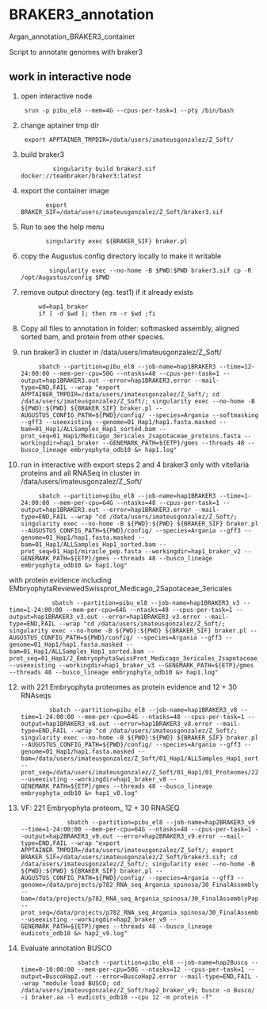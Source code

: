 
# BRAKER3_annotation
Argan_annotation_BRAKER3_container


Script to annotate genomes with braker3


## work in interactive node

1. open interactive node

        srun -p pibu_el8 --mem=4G --cpus-per-task=1 --pty /bin/bash

2. change aptainer tmp dir

        export APPTAINER_TMPDIR=/data/users/imateusgonzalez/Z_Soft/
   
3. build braker3

                singularity build braker3.sif docker://teambraker/braker3:latest
   
4.   export the container image

                export BRAKER_SIF=/data/users/imateusgonzalez/Z_Soft/braker3.sif
     
6.   Run to see the help menu
   
                singularity exec ${BRAKER_SIF} braker.pl

7. copy the Augustus config directory locally to make it writable

               singularity exec --no-home -B $PWD:$PWD braker3.sif cp -R /opt/Augustus/config $PWD
   
8.   remove output directory (eg. test1) if it already exists

              wd=hap1_braker
              if [ -d $wd ]; then rm -r $wd ;fi


9.  Copy all files to annotation in folder: softmasked assembly, aligned sorted bam, and protein from other species.
  
10.  run braker3 in cluster in /data/users/imateusgonzalez/Z_Soft/
    
              sbatch --partition=pibu_el8 --job-name=hap1BRAKER3 --time=12-24:00:00 --mem-per-cpu=50G --ntasks=48 --cpus-per-task=1 --output=hap1BRAKER3.out --error=hap1BRAKER3.error --mail-type=END,FAIL --wrap "export APPTAINER_TMPDIR=/data/users/imateusgonzalez/Z_Soft/; cd /data/users/imateusgonzalez/Z_Soft/; singularity exec --no-home -B ${PWD}:${PWD} ${BRAKER_SIF} braker.pl --AUGUSTUS_CONFIG_PATH=${PWD}/config/ --species=Argania --softmasking --gff3 --useexisting --genome=01_Hap1/hap1.fasta.masked --bam=01_Hap1/ALLSamples_Hap1_sorted.bam --prot_seq=01_Hap1/Medicago_3ericales_2sapotaceae_proteins.fasta --workingdir=hap1_braker --GENEMARK_PATH=${ETP}/gmes --threads 48 --busco_lineage embryophyta_odb10 &> hap1.log"

11.  run in interactive with export steps 2 and 4 braker3 only with vitellaria proteins and all RNASeq in cluster in /data/users/imateusgonzalez/Z_Soft/
    
              sbatch --partition=pibu_el8 --job-name=hap1BRAKER3 --time=1-24:00:00 --mem-per-cpu=64G --ntasks=48 --cpus-per-task=1 --output=hap1BRAKER3.out --error=hap1BRAKER3.error --mail-type=END,FAIL --wrap "cd /data/users/imateusgonzalez/Z_Soft/; singularity exec --no-home -B ${PWD}:${PWD} ${BRAKER_SIF} braker.pl --AUGUSTUS_CONFIG_PATH=${PWD}/config/ --species=Argania --gff3 --genome=01_Hap1/hap1.fasta.masked --bam=01_Hap1/ALLSamples_Hap1_sorted.bam --prot_seq=01_Hap1/miracle_pep.fasta --workingdir=hap1_braker_v2 --GENEMARK_PATH=${ETP}/gmes --threads 48 --busco_lineage embryophyta_odb10 &> hap1.log"

with protein evidence including EMbryophytaReviewedSwissprot_Medicago_2Sapotaceae_3ericales

                sbatch --partition=pibu_el8 --job-name=hap1BRAKER3_v3 --time=1-24:00:00 --mem-per-cpu=64G --ntasks=48 --cpus-per-task=1 --output=hap1BRAKER3_v3.out --error=hap1BRAKER3_v3.error --mail-type=END,FAIL --wrap "cd /data/users/imateusgonzalez/Z_Soft/; singularity exec --no-home -B ${PWD}:${PWD} ${BRAKER_SIF} braker.pl --AUGUSTUS_CONFIG_PATH=${PWD}/config/ --species=Argania --gff3 --genome=01_Hap1/hap1.fasta.masked --bam=01_Hap1/ALLSamples_Hap1_sorted.bam --prot_seq=01_Hap1/2_EmbryophytaSwissProt_Medicago_3ericales_2sapotaceae_proteins.fasta --useexisting --workingdir=hap1_braker_v3 --GENEMARK_PATH=${ETP}/gmes --threads 48 --busco_lineage embryophyta_odb10 &> hap1.log"

12. with 221 Embryophyta proteomes as protein evidence and 12 + 30 RNAseqs 

                sbatch --partition=pibu_el8 --job-name=hap1BRAKER3_v8 --time=1-24:00:00 --mem-per-cpu=64G --ntasks=48 --cpus-per-task=1 --output=hap1BRAKER3_v8.out --error=hap1BRAKER3_v8.error --mail-type=END,FAIL --wrap "cd /data/users/imateusgonzalez/Z_Soft/; singularity exec --no-home -B ${PWD}:${PWD} ${BRAKER_SIF} braker.pl --AUGUSTUS_CONFIG_PATH=${PWD}/config/ --species=Argania --gff3 --genome=01_Hap1/hap1.fasta.masked --bam=/data/users/imateusgonzalez/Z_Soft/01_Hap1/ALLSamples_Hap1_sorted.bam,/data/projects/p782_RNA_seq_Argania_spinosa/21_GenomeAnnotation/02_HISAT2_mapping/01_Hap1/PRJNA863910_30samples_Hap1_sorted.bam --prot_seq=/data/users/imateusgonzalez/Z_Soft/01_Hap1/01_Proteomes/221_Uniprot_Embryophyta_Protome.fasta --useexisting --workingdir=hap1_braker_v8 --GENEMARK_PATH=${ETP}/gmes --threads 48 --busco_lineage embryophyta_odb10 &> hap1_v8.log"



13. VF: 221 Embryophyta proteom_ 12 + 30 RNASEQ

                     sbatch --partition=pibu_el8 --job-name=hap2BRAKER3_v9 --time=1-24:00:00 --mem-per-cpu=64G --ntasks=48 --cpus-per-task=1 --output=hap2BRAKER3_v9.out --error=hap2BRAKER3_v9.error --mail-type=END,FAIL --wrap "export APPTAINER_TMPDIR=/data/users/imateusgonzalez/Z_Soft/; export BRAKER_SIF=/data/users/imateusgonzalez/Z_Soft/braker3.sif; cd /data/users/imateusgonzalez/Z_Soft/; singularity exec --no-home -B ${PWD}:${PWD} ${BRAKER_SIF} braker.pl --AUGUSTUS_CONFIG_PATH=${PWD}/config/ --species=Argania --gff3 --genome=/data/projects/p782_RNA_seq_Argania_spinosa/30_FinalAssemblyPaper/04_RNAseqMapping/02_hap2/Aspinosa_hap2.fa.masked --bam=/data/projects/p782_RNA_seq_Argania_spinosa/30_FinalAssemblyPaper/04_RNAseqMapping/02_hap2/Ufribourg_12samples_Hap2_sorted.bam,/data/projects/p782_RNA_seq_Argania_spinosa/30_FinalAssemblyPaper/04_RNAseqMapping/02_hap2/PRJNA863910_30samples_Hap2_sorted.bam --prot_seq=/data/projects/p782_RNA_seq_Argania_spinosa/30_FinalAssemblyPaper/05_BRAKER3/Ref_proteomes/221_Embryophyta_proteomes.fasta --useexisting --workingdir=hap2_braker_v9 --GENEMARK_PATH=${ETP}/gmes --threads 48 --busco_lineage eudicots_odb10 &> hap2_v9.log"


14. Evaluate annotation BUSCO

                        sbatch --partition=pibu_el8 --job-name=hap2Busco --time=0-10:00:00 --mem-per-cpu=50G --ntasks=12 --cpus-per-task=1 --output=BuscoHap2.out --error=BuscoHap2.error --mail-type=END,FAIL --wrap "module load BUSCO; cd /data/users/imateusgonzalez/Z_Soft/hap2_braker_v9; busco -o Busco/ -i braker.aa -l eudicots_odb10 --cpu 12 -m protein -f"


